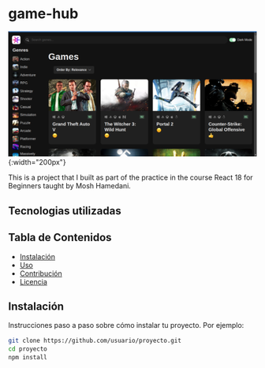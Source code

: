 # game-hub

![Preview main screen](game_hub_main_screen.png){:width="200px"}

This is a project that I built as part of the practice in the course React 18 for Beginners taught by Mosh Hamedani.

## Tecnologias utilizadas

## Tabla de Contenidos

- [Instalación](#instalación)
- [Uso](#uso)
- [Contribución](#contribución)
- [Licencia](#licencia)

## Instalación

Instrucciones paso a paso sobre cómo instalar tu proyecto. Por ejemplo:

```bash
git clone https://github.com/usuario/proyecto.git
cd proyecto
npm install
```
